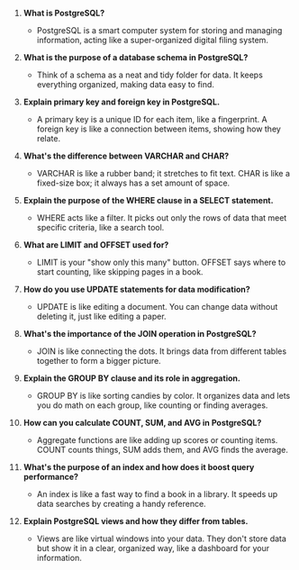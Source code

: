 
1. **What is PostgreSQL?**
   - PostgreSQL is a smart computer system for storing and managing information, acting like a super-organized digital filing system.

2. **What is the purpose of a database schema in PostgreSQL?**
   - Think of a schema as a neat and tidy folder for data. It keeps everything organized, making data easy to find.

3. **Explain primary key and foreign key in PostgreSQL.**
   - A primary key is a unique ID for each item, like a fingerprint. A foreign key is like a connection between items, showing how they relate.

4. **What's the difference between VARCHAR and CHAR?**
   - VARCHAR is like a rubber band; it stretches to fit text. CHAR is like a fixed-size box; it always has a set amount of space.

5. **Explain the purpose of the WHERE clause in a SELECT statement.**
   - WHERE acts like a filter. It picks out only the rows of data that meet specific criteria, like a search tool.

6. **What are LIMIT and OFFSET used for?**
   - LIMIT is your "show only this many" button. OFFSET says where to start counting, like skipping pages in a book.

7. **How do you use UPDATE statements for data modification?**
   - UPDATE is like editing a document. You can change data without deleting it, just like editing a paper.

8. **What's the importance of the JOIN operation in PostgreSQL?**
   - JOIN is like connecting the dots. It brings data from different tables together to form a bigger picture.

9. **Explain the GROUP BY clause and its role in aggregation.**
   - GROUP BY is like sorting candies by color. It organizes data and lets you do math on each group, like counting or finding averages.

10. **How can you calculate COUNT, SUM, and AVG in PostgreSQL?**
    - Aggregate functions are like adding up scores or counting items. COUNT counts things, SUM adds them, and AVG finds the average.

11. **What's the purpose of an index and how does it boost query performance?**
    - An index is like a fast way to find a book in a library. It speeds up data searches by creating a handy reference.

12. **Explain PostgreSQL views and how they differ from tables.**
    - Views are like virtual windows into your data. They don't store data but show it in a clear, organized way, like a dashboard for your information.